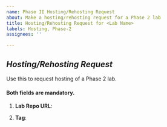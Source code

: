 ```yaml
---
name: Phase II Hosting/Rehosting Request
about: Make a hosting/rehosting request for a Phase 2 lab
title: Hosting/Rehosting Request for <Lab Name>
labels: Hosting, Phase-2
assignees: ''

---
```


## *Hosting/Rehosting Request*
Use this to request hosting of a Phase 2 lab. 

####  Both fields are mandatory.

1. **Lab Repo URL**: <!-- search
   https://github.com/virtual-labs/engineers-forum/issues to
   find the issue.  -->

2. **Tag**: <!-- of the sources repository that you need built and hosted. -->
